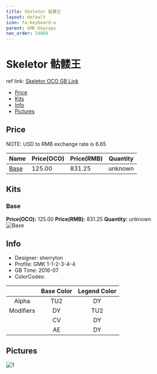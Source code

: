 ```yaml
---
title: Skeletor 骷髅王
layout: default
icon: fa-keyboard-o
parent: GMK Keycaps
nav_order: 34060
---
```


# Skeletor 骷髅王

ref link: [Skeletor OCO GB Link](https://www.originativeco.com/products/skeletor)

* [Price](#price)
* [Kits](#kits)
* [Info](#info)
* [Pictures](#pictures)


## Price  
NOTE: USD to RMB exchange rate is 6.65

| Name          | Price(OCO)    |  Price(RMB) | Quantity |
| ------------- | ------------ |  ---------- | -------- |
|[Base](#base)|125.00|831.25|unknown|


## Kits
### Base
**Price(OCO):** 125.00    **Price(RMB):** 831.25    **Quantity:** unknown  
<img src="{{ 'assets/images/gmk-keycaps/skeletor/kits_pics/base.png' | relative_url }}" alt="Base" class="image featured">


## Info
* Designer: sherryton
* Profile: GMK 1-1-2-3-4-4
* GB Time: 2016-07
* ColorCodes: 

| |Base Color     | Legend Color
| :-------------: | :-------------: | :------------:
|Alpha|TU2|DY
|Modifiers|DY|TU2
||CV|DY
||AE|DY


## Pictures
<img src="{{ 'assets/images/gmk-keycaps/skeletor/rendering_pics/1.jpg' | relative_url }}" alt="1" class="image featured">
